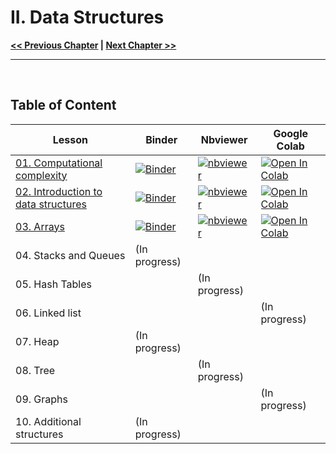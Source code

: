# II. Data Structures

**[<< Previous Chapter](../01_Introduction-to-Python)   |   [Next Chapter >>](../03_Algorithms)**

<hr>
&nbsp;

## Table of Content

| Lesson | Binder | Nbviewer | Google Colab |
|------- | ------ | -------- | -------------|
| [01. Computational complexity](./01_Computational-complexity.ipynb) | [![Binder](https://mybinder.org/badge_logo.svg)](https://mybinder.org/v2/gh/adrien-perello/Computer-Science-Crash-Course/main?filepath=02_Data-Structures%2F01_Computational-complexity.ipynb) | [![nbviewer](https://raw.githubusercontent.com/jupyter/design/master/logos/Badges/nbviewer_badge.svg)](https://nbviewer.jupyter.org/github/adrien-perello/Computer-Science-Crash-Course/blob/main/02_Data-Structures/01_Computational-complexity.ipynb) | [![Open In Colab](https://colab.research.google.com/assets/colab-badge.svg)](https://colab.research.google.com/github/adrien-perello/Computer-Science-Crash-Course/blob/main/02_Data-Structures/01_Computational-complexity.ipynb) |
| [02. Introduction to data structures](./02_Introduction-to-data-structures.ipynb) | [![Binder](https://mybinder.org/badge_logo.svg)](https://mybinder.org/v2/gh/adrien-perello/Computer-Science-Crash-Course/main?filepath=02_Data-Structures%2F) | [![nbviewer](https://raw.githubusercontent.com/jupyter/design/master/logos/Badges/nbviewer_badge.svg)](https://nbviewer.jupyter.org/github/adrien-perello/Computer-Science-Crash-Course/blob/main/02_Data-Structures/) | [![Open In Colab](https://colab.research.google.com/assets/colab-badge.svg)](https://colab.research.google.com/github/adrien-perello/Computer-Science-Crash-Course/blob/main/02_Data-Structures/) |
| [03. Arrays](./03_Arrays.ipynb) | [![Binder](https://mybinder.org/badge_logo.svg)](https://mybinder.org/v2/gh/adrien-perello/Computer-Science-Crash-Course/main?filepath=02_Data-Structures%2F03_Arrays.ipynb) | [![nbviewer](https://raw.githubusercontent.com/jupyter/design/master/logos/Badges/nbviewer_badge.svg)](https://nbviewer.jupyter.org/github/adrien-perello/Computer-Science-Crash-Course/blob/main/02_Data-Structures/03_Arrays.ipynb) | [![Open In Colab](https://colab.research.google.com/assets/colab-badge.svg)](https://colab.research.google.com/github/adrien-perello/Computer-Science-Crash-Course/blob/main/02_Data-Structures/03_Arrays.ipynb) |
| 04. Stacks and Queues | (In progress) | | |
| 05. Hash Tables |  | (In progress) |  |
| 06. Linked list |  |  | (In progress) | 
| 07.  Heap |  (In progress) | | |
| 08. Tree |  | (In progress) |  |
| 09. Graphs |  |  | (In progress) |
| 10. Additional structures | (In progress) |  | |
